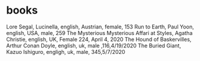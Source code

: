 # books

Lore Segal, Lucinella, english, Austrian, female, 153
Run to Earth, Paul Yoon, english, USA, male, 259
The Mysterious Mysterious Affari at Styles, Agatha Christie, english, UK, Female 224, April 4, 2020
The Hound of Baskervilles, Arthur Conan Doyle, english, uk, male ,116,4/19/2020
The Buried Giant, Kazuo Ishiguro, engligh, uk, male, 345,5/7/2020


